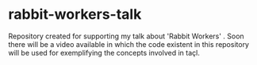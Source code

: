 # rabbit-workers-talk
Repository created for supporting my talk about 'Rabbit Workers' . Soon there will be a video available in which the code existent in this repository will be used for exemplifying the concepts involved in taçl. 
